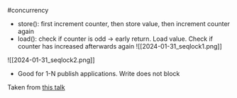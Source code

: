 #concurrency
 - store(): first increment counter, then store value, then increment counter again
- load(): check if counter is odd -> early return. Load value. Check if counter has increased afterwards again
![[2024-01-31_seqlock1.png]]

![[2024-01-31_seqlock2.png]]
- Good for 1-N publish applications. Write does not block

Taken from [this talk](https://www.youtube.com/watch?v=8uAW5FQtcvE) 